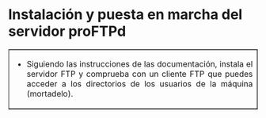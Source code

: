 # Instalación y puesta en marcha del servidor proFTPd
<table width="100%" border="1"><tbody>
  <tr>
    <td width="100%" valign="top">
      <div style="text-align: justify;">
        <ul>
          <li>Siguiendo las instrucciones de las documentación, instala el servidor FTP y comprueba con un cliente FTP que puedes acceder a los directorios de los usuarios de la máquina (mortadelo).<br /></li>
        </ul></div>
    </td>
  </tr></tbody>
</table>
